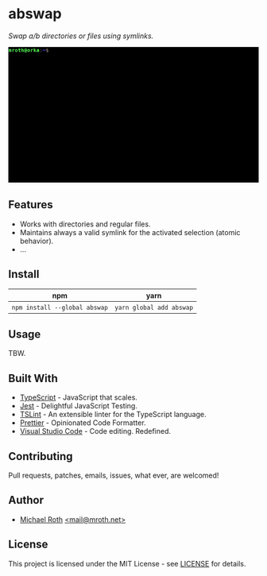 # abswap

*Swap a/b directories or files using symlinks.*


![Screencast](./assets/screencast-example.gif)




## Features

  * Works with directories and regular files.
  * Maintains always a valid symlink for the activated selection (atomic behavior).
  * ...


## Install

|              npm              |           yarn           |
|:-----------------------------:|:------------------------:|
| `npm install --global abswap` | `yarn global add abswap` |


## Usage

TBW.


## Built With

  * [TypeScript](https://www.typescriptlang.org/) - JavaScript that scales.
  * [Jest](https://jestjs.io/) - Delightful JavaScript Testing.
  * [TSLint](https://palantir.github.io/tslint/) - An extensible linter for the TypeScript language.
  * [Prettier](https://prettier.io/) - Opinionated Code Formatter.
  * [Visual Studio Code](https://code.visualstudio.com/) - Code editing. Redefined.


## Contributing

Pull requests, patches, emails, issues, what ever, are welcomed!


## Author

  * [Michael Roth](https://mroth.net/) [<<mail@mroth.net>>](mailto:mail@mroth.net)


## License

This project is licensed under the MIT License - see [LICENSE](LICENSE) for details.
